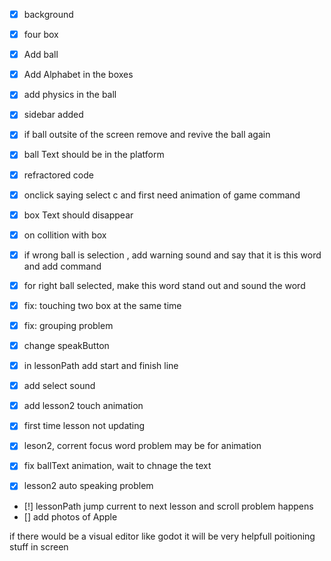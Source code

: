 - [x] background
- [x] four box
- [x] Add ball
- [x] Add Alphabet in the boxes
- [x] add physics in the ball
- [x] sidebar added
- [x] if ball outsite of the screen remove and revive the ball again
- [x] ball Text should be in the platform
- [x] refractored code
- [x] onclick saying select c and first need animation of game command

- [x] box Text should disappear

- [x] on collition with box
- [x] if wrong ball is selection , add warning sound and say that it is this word and add command
- [x] for right ball selected, make this word stand out and sound the word
- [x] fix: touching two box at the same time
- [x] fix: grouping problem

- [x] change speakButton
- [x] in lessonPath add start and finish line
- [x] add select sound
- [x] add lesson2 touch animation

- [x] first time lesson not updating
- [x] leson2, corrent focus word problem may be for animation
- [x] fix ballText animation, wait to chnage the text
- [x] lesson2 auto speaking problem
- [!] lessonPath jump current to next lesson and scroll problem happens
- [] add photos of Apple

if there would be a visual editor like godot it will be very helpfull poitioning stuff in screen
